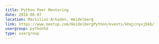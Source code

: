 ```yaml
---
title: Python Peer Mentoring
date: 2018-06-07
location: Marsilius-Arkaden, Heidelberg
link: https://www.meetup.com/HeidelbergPython/events/khqjcnyxjbkb/
usergroup: pythonhd
type: usergroup
---
```

